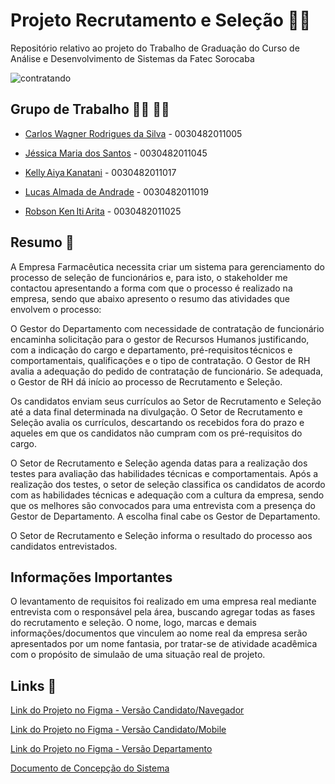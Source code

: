 # Projeto Recrutamento e Seleção 🧑‍💼

Repositório relativo ao projeto do Trabalho de Graduação do Curso de Análise e Desenvolvimento de Sistemas da Fatec Sorocaba



![contratando](https://user-images.githubusercontent.com/61124810/119904476-d8ace400-bf20-11eb-828b-8ed54b8e508f.gif)



## Grupo de Trabalho 🧑‍🎓 👨‍🎓

- [Carlos Wagner Rodrigues da Silva](https://github.com/carloswagner1) - 0030482011005

- [Jéssica Maria dos Santos](https://github.com/jessiemdsantos) - 0030482011045 

- [Kelly Aiya Kanatani](https://github.com/KellyKanatani) - 0030482011017 

- [Lucas Almada de Andrade](https://github.com/AlmadaLucas) - 0030482011019

- [Robson Ken Iti Arita](https://github.com/RobsonArita) - 0030482011025 

## Resumo 📖

A Empresa Farmacêutica necessita criar um sistema para gerenciamento do processo de seleção de funcionários e, para isto, o stakeholder me contactou apresentando a forma com que o processo é realizado na empresa, sendo que abaixo apresento o resumo das atividades que envolvem o processo: 

 

O Gestor do Departamento com necessidade de contratação de funcionário encaminha solicitação para o gestor de Recursos Humanos justificando, com a indicação do cargo e departamento, pré-requisitos técnicos e comportamentais, qualificações e o tipo de contratação. O Gestor de RH avalia a adequação do pedido de contratação de funcionário. Se adequada, o Gestor de RH dá início ao processo de Recrutamento e Seleção.
 

Os candidatos enviam seus currículos ao Setor de Recrutamento e Seleção até a data final determinada na divulgação. O Setor de Recrutamento e Seleção avalia os currículos, descartando os recebidos fora do prazo e aqueles em que os candidatos não cumpram com os pré-requisitos do cargo. 

 

O Setor de Recrutamento e Seleção agenda datas para a realização dos testes para avaliação das habilidades técnicas e comportamentais. Após a realização dos testes, o setor de seleção classifica os candidatos de acordo com as habilidades técnicas e adequação com a cultura da empresa, sendo que os melhores são convocados para uma entrevista com a presença do Gestor de Departamento. A escolha final cabe os Gestor de Departamento. 

 

O Setor de Recrutamento e Seleção informa o resultado do processo aos candidatos entrevistados.

## Informações Importantes
O levantamento de requisitos foi realizado em uma empresa real mediante entrevista com o responsável pela área, buscando agregar todas as fases do recrutamento e seleção. O nome, logo, marcas e demais informações/documentos que vinculem ao nome real da empresa serão apresentados por um nome fantasia, por tratar-se de atividade acadêmica com o propósito de simulaão de uma situação real de projeto.

## Links 📎

[Link do Projeto no Figma - Versão Candidato/Navegador](https://www.figma.com/proto/Htu9VUBWhEUlelJZ1RKN3n/Vers%C3%A3o-Cliente-Computador-Navegador?node-id=7%3A6&scaling=min-zoom&page-id=0%3A1)

[Link do Projeto no Figma - Versão Candidato/Mobile](https://www.figma.com/proto/jBBEs48VeDdrGyTH7KL38f/Vers%C3%A3o-Cliente-Mobile?scaling=scale-down&page-id=0%3A1&node-id=22%3A9)

[Link do Projeto no Figma - Versão Departamento](https://www.figma.com/proto/m8ZSqOP3JYyjPY9HutjlZ6/Vers%C3%A3o-Departamento-Computador?scaling=contain&page-id=0%3A1&node-id=7%3A2)

[Documento de Concepção do Sistema](https://fatecspgov.sharepoint.com/:w:/s/GrupodeTrabalhos/EYzCWS7D8cRBpuHo2AUFUoIBFH_ftfwreMwgW3rgXa9JRg?e=dYLdr3)



